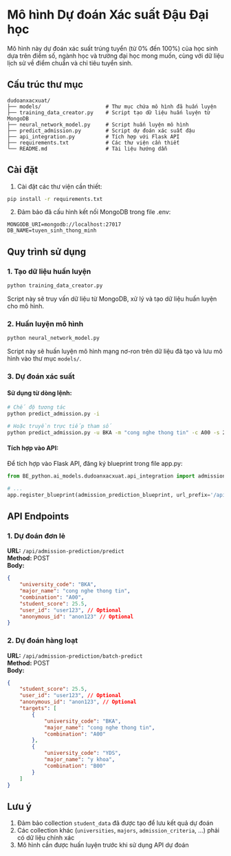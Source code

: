 # Mô hình Dự đoán Xác suất Đậu Đại học

Mô hình này dự đoán xác suất trúng tuyển (từ 0% đến 100%) của học sinh dựa trên điểm số, ngành học và trường đại học mong muốn, cùng với dữ liệu lịch sử về điểm chuẩn và chỉ tiêu tuyển sinh.

## Cấu trúc thư mục

```
dudoanxacxuat/
├── models/                     # Thư mục chứa mô hình đã huấn luyện
├── training_data_creator.py    # Script tạo dữ liệu huấn luyện từ MongoDB
├── neural_network_model.py     # Script huấn luyện mô hình 
├── predict_admission.py        # Script dự đoán xác suất đậu
├── api_integration.py          # Tích hợp với Flask API
├── requirements.txt            # Các thư viện cần thiết
└── README.md                   # Tài liệu hướng dẫn
```

## Cài đặt

1. Cài đặt các thư viện cần thiết:

```bash
pip install -r requirements.txt
```

2. Đảm bảo đã cấu hình kết nối MongoDB trong file .env:

```
MONGODB_URI=mongodb://localhost:27017
DB_NAME=tuyen_sinh_thong_minh
```

## Quy trình sử dụng

### 1. Tạo dữ liệu huấn luyện

```bash
python training_data_creator.py
```

Script này sẽ truy vấn dữ liệu từ MongoDB, xử lý và tạo dữ liệu huấn luyện cho mô hình.

### 2. Huấn luyện mô hình

```bash
python neural_network_model.py
```

Script này sẽ huấn luyện mô hình mạng nơ-ron trên dữ liệu đã tạo và lưu mô hình vào thư mục `models/`.

### 3. Dự đoán xác suất

#### Sử dụng từ dòng lệnh:

```bash
# Chế độ tương tác
python predict_admission.py -i

# Hoặc truyền trực tiếp tham số
python predict_admission.py -u BKA -m "cong nghe thong tin" -c A00 -s 25.5
```

#### Tích hợp vào API:

Để tích hợp vào Flask API, đăng ký blueprint trong file app.py:

```python
from BE_python.ai_models.dudoanxacxuat.api_integration import admission_prediction_blueprint

# ...
app.register_blueprint(admission_prediction_blueprint, url_prefix='/api/admission-prediction')
```

## API Endpoints

### 1. Dự đoán đơn lẻ

**URL:** `/api/admission-prediction/predict`  
**Method:** POST  
**Body:**

```json
{
    "university_code": "BKA",
    "major_name": "cong nghe thong tin",
    "combination": "A00",
    "student_score": 25.5,
    "user_id": "user123", // Optional
    "anonymous_id": "anon123" // Optional
}
```

### 2. Dự đoán hàng loạt

**URL:** `/api/admission-prediction/batch-predict`  
**Method:** POST  
**Body:**

```json
{
    "student_score": 25.5,
    "user_id": "user123", // Optional
    "anonymous_id": "anon123", // Optional
    "targets": [
        {
            "university_code": "BKA",
            "major_name": "cong nghe thong tin",
            "combination": "A00"
        },
        {
            "university_code": "YDS",
            "major_name": "y khoa",
            "combination": "B00"
        }
    ]
}
```

## Lưu ý

1. Đảm bảo collection `student_data` đã được tạo để lưu kết quả dự đoán
2. Các collection khác (`universities`, `majors`, `admission_criteria`, ...) phải có dữ liệu chính xác
3. Mô hình cần được huấn luyện trước khi sử dụng API dự đoán 